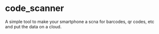 # code_scanner
A simple tool to make your smartphone a scna for barcodes, qr codes, etc and put the data on a cloud.
